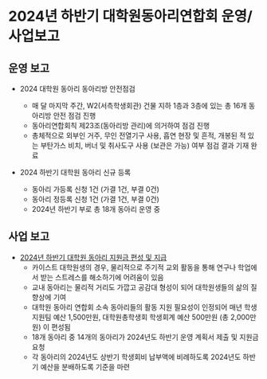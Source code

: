 2024년 하반기 대학원동아리연합회 운영/사업보고
===

## 운영 보고

- 2024 대학원 동아리 동아리방 안전점검
    - 매 달 마지막 주간, W2(서측학생회관) 건물 지하 1층과 3층에 있는 총 16개 동아리방 안전 점검 진행
    - 동아리연합회칙 제23조(동아리방 관리)에 의거하여 점검 진행
    - 총체적으로 외부인 거주, 무인 전열기구 사용, 흡연 현장 및 흔적, 개봉된 적 있는 부탄가스 비치, 버너 및 취사도구 사용 (보관은 가능) 여부 점검 결과 기재 완료

- 2024 하반기 대학원 동아리 신규 등록
    - 동아리 가등록 신청 1건 (가결 1건, 부결 0건)
    - 동아리 정등록 신청 1건 (가결 1건, 부결 0건)
    - 2024년 하반기 부로 총 18개 동아리 운영 중

## 사업 보고

- [2024년 하반기 대학원 동아리 지원금 편성 및 지급](동아리지원금.md)
    - 카이스트 대학원생의 경우, 물리적으로 주기적 교외 활동을 통해 연구나 학업에서 받는 스트레스를 해소하기에 어려움이 있음
    - 교내 동아리는 물리적 거리도 가깝고 공감대 형성이 되어 대학원생들의 삶의 질 향상에 기여
    - 대학원 동아리 연합회 소속 동아리들의 활동 지원 필요성이 인정되어 매년 학생지원팀 예산 1,500만원, 대학원총학생회 학생회계 예산 500만원 (총 2,000만원) 이 편성됨
    - 18개 동아리 중 14개의 동아리가 2024년도 하반기 운영 계획서 제출 및 지원금 요청
    - 각 동아리의 2024년도 상반기 학생회비 납부액에 비례하도록 2024년도 하반기 예산을 분배하도록 기준을 마련
